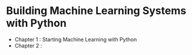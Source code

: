 # Building Machine Learning Systems with Python

- Chapter 1 : Starting Machine Learning with Python
- Chapter 2 : 

